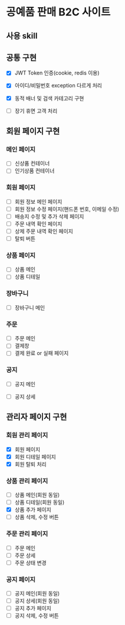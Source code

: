 # 공예품 판매 B2C 사이트 #

## 사용 skill ##


## 공통 구현 ##
- [x] JWT Token 인증(cookie, redis 이용)
- [x] 아이디/비밀번호 exception 다르게 처리
- [x] 동적 배너 및 검색 카테고리 구현
- [ ] 장기 휴면 고객 처리


## 회원 페이지 구현 ##
### 메인 페이지 
- [ ] 신상품 컨테이너
- [ ] 인기상품 컨테이너

### 회원 페이지
- [ ] 회원 정보 메인 페이지
- [ ] 회원 정보 수정 페이지(핸드폰 번호, 이메일 수정)
- [ ] 배송지 수정 및 추가 삭제 페이지
- [ ] 주문 내역 확인 페이지
- [ ] 상제 주문 내역 확인 페이지
- [ ] 탈퇴 버튼
      
### 상품 페이지
- [ ] 상품 메인
- [ ] 상품 디테일

### 장바구니
- [ ] 장바구니 메인

### 주문
- [ ] 주문 메인
- [ ] 결제창
- [ ] 결제 완료 or 실패 페이지

### 공지
- [ ] 공지 메인
- [ ] 공지 상세


## 관리자 페이지 구현 ##
### 회원 관리 페이지
- [x] 회원 페이지
- [x] 회원 디테일 페이지
- [x] 회원 탈퇴 처리

### 상품 관리 페이지
- [ ] 상품 메인(회원 동일)
- [ ] 상품 디테일(회원 동일)
- [x] 상품 추가 페이지
- [ ] 상품 삭제, 수정 버튼

### 주문 관리 페이지
- [ ] 주문 메인
- [ ] 주문 상세
- [ ] 주문 상태 변경

### 공지 페이지
- [ ] 공지 메인(회원 동일)
- [ ] 공지 상세(회원 동일)
- [ ] 공지 추가 페이지
- [ ] 공지 삭제, 수정 버튼
